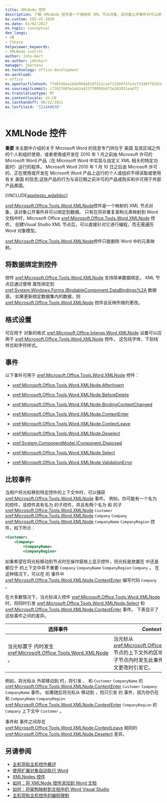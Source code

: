 ```yaml
---
title: XMLNode 控件
description: 了解 XMLNode 控件是一个映射的 XML 节点对象，该对象公开事件并可以绑定到数据。
ms.custom: SEO-VS-2020
ms.date: 02/02/2017
ms.topic: conceptual
dev_langs:
- VB
- CSharp
helpviewer_keywords:
- XMLNode control
author: John-Hart
ms.author: johnhart
manager: jmartens
ms.technology: office-development
ms.workload:
- office
ms.openlocfilehash: ffd8fd0aa1b6d969a610f411caef11d09f47e3e73340ff82b3cab3fe5538cf22
ms.sourcegitcommit: c72b2f603e1eb3a4157f00926df2e263831ea472
ms.translationtype: MT
ms.contentlocale: zh-CN
ms.lasthandoff: 08/12/2021
ms.locfileid: "121440638"
---
```

# <a name="xmlnode-control"></a>XMLNode 控件
  **重要** 本主题中介绍的关于 Microsoft Word 的信息专门供位于 美国 及其区域之外的个人和组织使用，或者使用或开发在 2010 年 1 月之前由 Microsoft 许可的 Microsoft Word 产品（在 Microsoft Word 中实现与自定义 XML 相关的特定功能时）运行的程序。 Microsoft Word 2010 年 1 月 10 日之后由 Microsoft 许可的、正在使用或开发在 Microsoft Word 产品上运行的个人或组织不得读取或使用有关 美国 的信息;这些产品的行为与该日期之前许可的产品或购买和许可用于外部产品美国。

 [!INCLUDE[appliesto_wdalldoc](../vsto/includes/appliesto-wdalldoc-md.md)]

 <xref:Microsoft.Office.Tools.Word.XMLNode>控件是一个映射的 XML 节点对象，该对象公开事件并可以绑定到数据。 只有在将非重复架构元素映射到 Word 文档中时，Microsoft Office <xref:Microsoft.Office.Tools.Word.XMLNode> 控件。 创建Visual Studio XML 节点后，可以直接针对它进行编程，而无需遍历 Word 对象模型。

 <xref:Microsoft.Office.Tools.Word.XMLNode>控件只能删除 Word 中的元素映射。

## <a name="bind-data-to-the-control"></a>将数据绑定到控件
 控件 <xref:Microsoft.Office.Tools.Word.XMLNode> 支持简单数据绑定。 XML 节点应通过使用 属性绑定到 <xref:System.Windows.Forms.IBindableComponent.DataBindings%2A> 数据源。 如果更新绑定数据集内的数据，则 <xref:Microsoft.Office.Tools.Word.XMLNode> 控件会反映所做的更改。

## <a name="formatting"></a>格式设置
 可应用于 对象的格式 <xref:Microsoft.Office.Interop.Word.XMLNode> 设置可以应用于 <xref:Microsoft.Office.Tools.Word.XMLNode> 控件。 这包括字体、下划线样式和字符样式。

## <a name="events"></a>事件
 以下事件可用于 <xref:Microsoft.Office.Tools.Word.XMLNode> 控件：

- <xref:Microsoft.Office.Tools.Word.XMLNode.AfterInsert>

- <xref:Microsoft.Office.Tools.Word.XMLNode.BeforeDelete>

- <xref:Microsoft.Office.Tools.Word.XMLNode.BindingContextChanged>

- <xref:Microsoft.Office.Tools.Word.XMLNode.ContextEnter>

- <xref:Microsoft.Office.Tools.Word.XMLNode.ContextLeave>

- <xref:Microsoft.Office.Tools.Word.XMLNode.Deselect>

- <xref:System.ComponentModel.IComponent.Disposed>

- <xref:Microsoft.Office.Tools.Word.XMLNode.Select>

- <xref:Microsoft.Office.Tools.Word.XMLNode.ValidationError>

## <a name="compare-events"></a>比较事件
 当用户将光标移到特定控件的上下文中时，可以捕获 <xref:Microsoft.Office.Tools.Word.XMLNode> 事件。 例如，你可能有一个名为 的控件，该控件具有名为 的子控件，并且有两个名为 和 的子 <xref:Microsoft.Office.Tools.Word.XMLNode> `Customer` <xref:Microsoft.Office.Tools.Word.XMLNode> `Company` `Company` <xref:Microsoft.Office.Tools.Word.XMLNode> `CompanyName` `CompanyRegion` 控件，如下所示：

```xml
<Customer>
    <Company>
        <CompanyName>
        <CompanyRegion>
```

 如果希望在将光标移动到节点时在操作窗格上显示控件，则光标是放置在 中还是都位于 的上下文中并不重要 `Company` `CompanyName` `CompanyRegion` `Company` 。 在这种情况下，可以在 的 事件中 <xref:Microsoft.Office.Tools.Word.XMLNode.ContextEnter> 编写代码 `Company` 。

 在大多数情况下，当光标进入控件 <xref:Microsoft.Office.Tools.Word.XMLNode> 时，将同时引发 <xref:Microsoft.Office.Tools.Word.XMLNode.Select> 和 <xref:Microsoft.Office.Tools.Word.XMLNode.ContextEnter> 事件。 下表显示了这些事件之间的差异。

|选择事件|ContextEnter 事件|
|------------------|------------------------|
|当光标置于 内时发生 <xref:Microsoft.Office.Tools.Word.XMLNode> 。|当光标从 <xref:Microsoft.Office.Tools.Word.XMLNode> 节点的上下文外的区域移入该节点或它的一个子节点内时发生此事件。 换句话说，仅在上下文更改时引发它。|

 例如，将光标从 外部移动到 时，将引发 、 和 `Customer` `CompanyName` 的 <xref:Microsoft.Office.Tools.Word.XMLNode.ContextEnter> `Customer` `Company` `CompanyName` 事件。 如果随后将光标从 移动到 ，则只引发 的 事件，因为你仍在 和 `CompanyName` `CompanyRegion` <xref:Microsoft.Office.Tools.Word.XMLNode.ContextEnter> `CompanyRegion` 的 `Company` 上下文中 `Customer` 。

 事件和 事件之间存在 <xref:Microsoft.Office.Tools.Word.XMLNode.ContextLeave> 相同的 <xref:Microsoft.Office.Tools.Word.XMLNode.Deselect> 差异。

## <a name="see-also"></a>另请参阅
- [主机项和主机控件概述](../vsto/host-items-and-host-controls-overview.md)
- [使用扩展对象自动执行 Word](../vsto/automating-word-by-using-extended-objects.md)
- [XMLNodes 控件](../vsto/xmlnodes-control.md)
- [如何：将 XMLNode 控件添加到 Word 文档](../vsto/how-to-add-xmlnode-controls-to-word-documents.md)
- [如何：将架构映射到文档中的 Word Visual Studio](../vsto/how-to-map-schemas-to-word-documents-inside-visual-studio.md)
- [主机项和主机控件的编程限制](../vsto/programmatic-limitations-of-host-items-and-host-controls.md)
